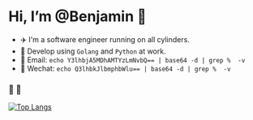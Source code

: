 # Hi, I’m @Benjamin 👋

- ✈️ I'm a software engineer running on all cylinders.
- 💼 Develop using `Golang` and `Python` at work.
- 📧 Email: `echo Y3lhbjA5MDhAMTYzLmNvbQ== | base64 -d | grep %  -v`
- 💬 Wechat: `echo Q3lhbkJlbmphbWlu== | base64 -d | grep %  -v`

  
###  🎈 🏃

[![Top Langs](https://github-readme-stats.vercel.app/api/top-langs/?username=lunarianss&hide=javascript,html,vue&layout=compact&langs_count=5)](https://github.com/Ryan-eng-del/github-readme-stats&hide=javascript,html,vue)
